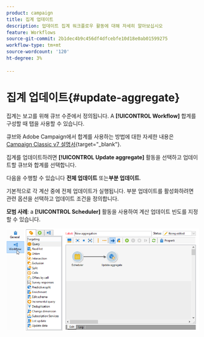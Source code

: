 ```yaml
---
product: campaign
title: 집계 업데이트
description: 업데이트 집계 워크플로우 활동에 대해 자세히 알아보십시오
feature: Workflows
source-git-commit: 2b1dec4b9c456df4dfcebfe10d18e0ab01599275
workflow-type: tm+mt
source-wordcount: '120'
ht-degree: 3%

---
```


# 집계 업데이트{#update-aggregate}

집계는 보고를 위해 큐브 수준에서 정의됩니다. A **[!UICONTROL Workflow]** 합계를 구성할 때 탭을 사용할 수 있습니다.

큐브와 Adobe Campaign에서 합계를 사용하는 방법에 대한 자세한 내용은 [Campaign Classic v7 설명서](https://experienceleague.adobe.com/docs/campaign-classic/using/reporting/designing-reports-with-cubes/about-cubes.html){target=&quot;_blank&quot;}.


집계를 업데이트하려면 **[!UICONTROL Update aggregate]** 활동을 선택하고 업데이트할 큐브와 합계를 선택합니다.

다음을 수행할 수 있습니다 **전체 업데이트** 또는&#x200B;**부분 업데이트**.

기본적으로 각 계산 중에 전체 업데이트가 실행됩니다. 부분 업데이트를 활성화하려면 관련 옵션을 선택하고 업데이트 조건을 정의합니다.

**모범 사례**: a **[!UICONTROL Scheduler]** 활동을 사용하여 계산 업데이트 빈도를 지정할 수 있습니다.

![](assets/scheduler-and-cube-aggregate.png)
